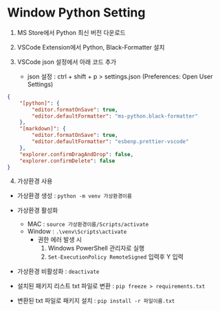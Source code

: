 # Window Python Setting

1. MS Store에서 Python 최신 버전 다운로드

2. VSCode Extension에서 Python, Black-Formatter 설치

3. VSCode json 설정에서 아래 코드 추가

   - json 설정 : ctrl + shift + p > settings.json (Preferences: Open User Settings)

```json
{
    "[python]": {
        "editor.formatOnSave": true,
        "editor.defaultFormatter": "ms-python.black-formatter"
    },
    "[markdown]": {
        "editor.formatOnSave": true,
        "editor.defaultFormatter": "esbenp.prettier-vscode"
    },
    "explorer.confirmDragAndDrop": false,
    "explorer.confirmDelete": false
}

```

4. 가상환경 사용

- 가상환경 생성 : `python -m venv 가상환경이름`

- 가상환경 활성화
    - MAC : `source 가상환경이름/Scripts/activate`
    - Window : `.\venv\Scripts\activate`
        - 권한 에러 발생 시
            1. Windows PowerShell 관리자로 실행
            2. `Set-ExecutionPolicy RemoteSigned` 입력후 Y 입력

- 가상환경 비활성화 : `deactivate`

- 설치된 패키지 리스트 txt 파일로 변환 : `pip freeze > requirements.txt`

- 변환된 txt 파일로 패키지 설치 : `pip install -r 파일이름.txt`
